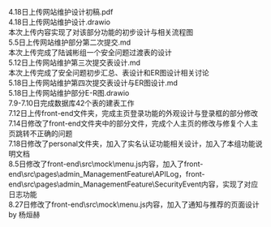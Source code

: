 4.18日上传网站维护设计初稿.pdf  
4.18日上传网站维护设计.drawio    
本次上传内容实现了对该部分功能的初步设计与相关流程图  
5.5日上传网站维护部分第二次提交.md  
本次上传完成了陆诚彬组一个安全问题过渡表的设计  
5.12日上传网站维护第三次提交表设计.md  
本次上传完成了安全问题初步汇总、表设计和ER图设计相关讨论  
5.18日上传网站维护第四次提交表设计与ER图设计.md  
5.18日上传网站维护部分E-R图.drawio  
7.9-7.10日完成数据库42个表的建表工作  
7.12日上传front-end文件夹，完成主页登录功能的外观设计与登录框的部分修改  
7.14日修改了front-end文件夹中的部分文件，完成个人主页的修改与修复个人主页跳转不正确的问题  
7.18日修改了personal文件夹，加入了实名认证功能相关设计，加入了本组功能说明文档  
8.5日修改了front-end\src\mock\menu.js内容，加入了front-end\src\pages\admin_ManagementFeature\APILog，front-end\src\pages\admin_ManagementFeature\SecurityEvent内容，实现了对应日志功能  
8.27日修改了front-end\src\mock\menu.js内容，加入了通知与推荐的页面设计  
by 杨烜赫  
